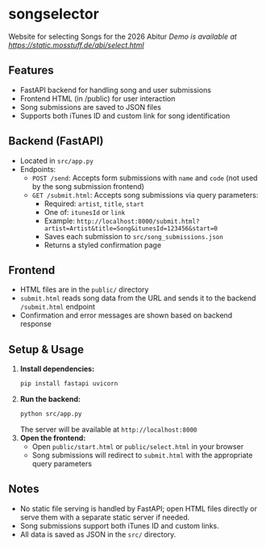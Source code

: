 # songselector

Website for selecting Songs for the 2026 Abitur
*Demo is available at https://static.mosstuff.de/abi/select.html*
## Features
- FastAPI backend for handling song and user submissions
- Frontend HTML (in /public) for user interaction
- Song submissions are saved to JSON files
- Supports both iTunes ID and custom link for song identification

## Backend (FastAPI)
- Located in `src/app.py`
- Endpoints:
  - `POST /send`: Accepts form submissions with `name` and `code` (not used by the song submission frontend)
  - `GET /submit.html`: Accepts song submissions via query parameters:
    - Required: `artist`, `title`, `start`
    - One of: `itunesId` or `link`
    - Example: `http://localhost:8000/submit.html?artist=Artist&title=Song&itunesId=123456&start=0`
    - Saves each submission to `src/song_submissions.json`
    - Returns a styled confirmation page

## Frontend
- HTML files are in the `public/` directory
- `submit.html` reads song data from the URL and sends it to the backend `/submit.html` endpoint
- Confirmation and error messages are shown based on backend response

## Setup & Usage
1. **Install dependencies:**
   ```bash
   pip install fastapi uvicorn
   ```
2. **Run the backend:**
   ```bash
   python src/app.py
   ```
   The server will be available at `http://localhost:8000`
3. **Open the frontend:**
   - Open `public/start.html` or `public/select.html` in your browser
   - Song submissions will redirect to `submit.html` with the appropriate query parameters

## Notes
- No static file serving is handled by FastAPI; open HTML files directly or serve them with a separate static server if needed.
- Song submissions support both iTunes ID and custom links.
- All data is saved as JSON in the `src/` directory.
